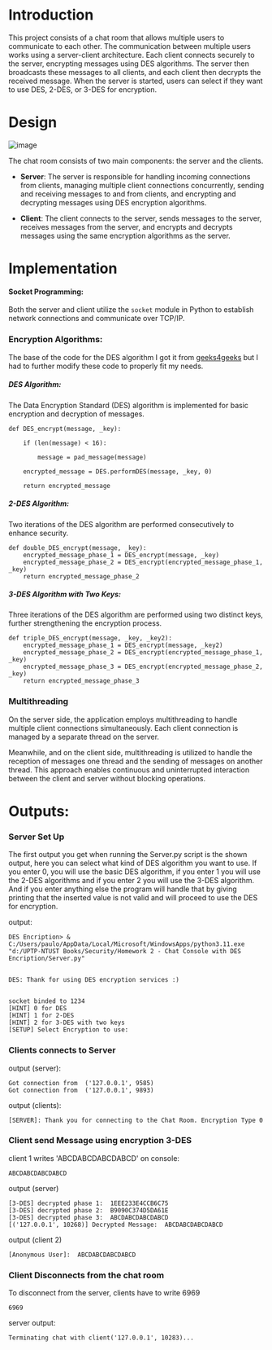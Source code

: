 
# Introduction

This project consists of a chat room that allows multiple users to communicate to each other.
The communication between multiple users works using a server-client architecture. Each client connects securely to the server, encrypting messages using DES algorithms. The server then broadcasts these messages to all clients, and each client then decrypts the received message. When the server is started, users can select if they want to use DES, 2-DES, or 3-DES for encryption.

# Design

![image](https://github.com/PauloWgDev/NTUST-UPTP---Study-Notes/assets/133529935/d7d1142b-6df9-48e1-bafb-7e105fa4d799)


The chat room consists of two main components: the server and the clients.

- **Server**: The server is responsible for handling incoming connections from clients, managing multiple client connections concurrently, sending and receiving messages to and from clients, and encrypting and decrypting messages using DES encryption algorithms.
    
- **Client**: The client connects to the server, sends messages to the server, receives messages from the server, and encrypts and decrypts messages using the same encryption algorithms as the server.

# Implementation
#### **Socket Programming**:

Both the server and client utilize the `socket` module in Python to establish network connections and communicate over TCP/IP.    
### Encryption Algorithms:

The base of the code for the DES algorithm I got it from [geeks4geeks](https://www.geeksforgeeks.org/data-encryption-standard-des-set-1/) but I had to further modify these code to properly fit my needs.


 ##### **DES Algorithm**: 
 The Data Encryption Standard (DES) algorithm is implemented for basic encryption and decryption of messages.
 
```
def DES_encrypt(message, _key):

    if (len(message) < 16):

        message = pad_message(message)

    encrypted_message = DES.performDES(message, _key, 0)

    return encrypted_message
```
  
  
##### **2-DES Algorithm**: 
Two iterations of the DES algorithm are performed consecutively to enhance security.

```
def double_DES_encrypt(message, _key):
    encrypted_message_phase_1 = DES_encrypt(message, _key)
    encrypted_message_phase_2 = DES_encrypt(encrypted_message_phase_1, _key)
    return encrypted_message_phase_2
```

##### **3-DES Algorithm with Two Keys**: 
Three iterations of the DES algorithm are performed using two distinct keys, further strengthening the encryption process.

```
def triple_DES_encrypt(message, _key, _key2):
    encrypted_message_phase_1 = DES_encrypt(message, _key2)
    encrypted_message_phase_2 = DES_encrypt(encrypted_message_phase_1, _key)
    encrypted_message_phase_3 = DES_encrypt(encrypted_message_phase_2, _key)
    return encrypted_message_phase_3
```



### Multithreading

On the server side, the application employs multithreading to handle multiple client connections simultaneously. Each client connection is managed by a separate thread on the server.

Meanwhile, and on the client side, multithreading is utilized to handle the reception of messages one thread and the sending of messages on another thread. This approach enables continuous and uninterrupted interaction between the client and server without blocking operations.


# Outputs:

### Server Set Up

The first output you get when running the Server.py script is the shown output, here you can select what kind of DES algorithm you want to use. If you enter 0, you will use the basic DES algorithm, if you enter 1 you will use the 2-DES algorithms and if you enter 2 you will use the 3-DES algorithm. And if you enter anything else the program will handle that by giving printing that the inserted value is not valid and will proceed to use the DES for encryption.


output:
```
DES Encription> & C:/Users/paulo/AppData/Local/Microsoft/WindowsApps/python3.11.exe "d:/UPTP-NTUST Books/Security/Homework 2 - Chat Console with DES Encription/Server.py"


DES: Thank for using DES encryption services :)


socket binded to 1234
[HINT] 0 for DES
[HINT] 1 for 2-DES
[HINT] 2 for 3-DES with two keys
[SETUP] Select Encryption to use:
```

### Clients connects to Server


output (server):

```
Got connection from  ('127.0.0.1', 9585)
Got connection from  ('127.0.0.1', 9893)
```

output (clients):

```
[SERVER]: Thank you for connecting to the Chat Room. Encryption Type 0 
```

### Client send Message using encryption 3-DES

client 1 writes 'ABCDABCDABCDABCD' on console:
```
ABCDABCDABCDABCD
```


output (server)
```
[3-DES] decrypted phase 1:  1EEE233E4CCB6C75
[3-DES] decrypted phase 2:  B9090C374D5DA61E
[3-DES] decrypted phase 3:  ABCDABCDABCDABCD
[('127.0.0.1', 10268)] Decrypted Message:  ABCDABCDABCDABCD
```

output (client 2)
```
[Anonymous User]:  ABCDABCDABCDABCD
```

### Client Disconnects from the chat room

To disconnect from the server, clients have to write 6969
```
6969
```

server output:
```
Terminating chat with client('127.0.0.1', 10283)...
```



